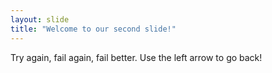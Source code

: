 ```yaml
---
layout: slide
title: "Welcome to our second slide!"
---
```

Try again, fail again, fail better.
Use the left arrow to go back!
